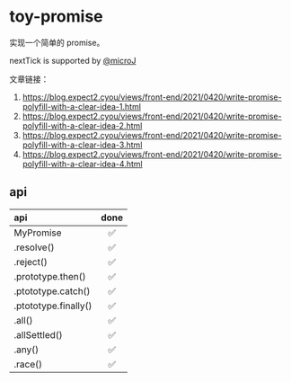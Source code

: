 # toy-promise

实现一个简单的 promise。

nextTick is supported by [@microJ](https://github.com/microJ/nextTick)

文章链接：

1. https://blog.expect2.cyou/views/front-end/2021/0420/write-promise-polyfill-with-a-clear-idea-1.html
2. https://blog.expect2.cyou/views/front-end/2021/0420/write-promise-polyfill-with-a-clear-idea-2.html
3. https://blog.expect2.cyou/views/front-end/2021/0420/write-promise-polyfill-with-a-clear-idea-3.html
4. https://blog.expect2.cyou/views/front-end/2021/0420/write-promise-polyfill-with-a-clear-idea-4.html

## api

| api                  | done |
| :------------------- | :--: |
| MyPromise            |  ✅  |
| .resolve()           |  ✅  |
| .reject()            |  ✅  |
| .prototype.then()    |  ✅  |
| .ptototype.catch()   |  ✅  |
| .ptototype.finally() |  ✅  |
| .all()               |  ✅  |
| .allSettled()        |  ✅  |
| .any()               |  ✅  |
| .race()              |  ✅  |
